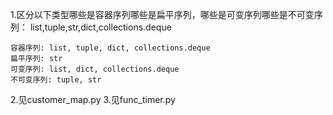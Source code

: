 1.区分以下类型哪些是容器序列哪些是扁平序列，哪些是可变序列哪些是不可变序列：
  list,tuple,str,dict,collections.deque
```
容器序列: list, tuple, dict, collections.deque
扁平序列: str
可变序列: list, dict, collections.deque
不可变序列: tuple, str   
```

2.见customer_map.py
3.见func_timer.py